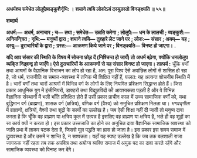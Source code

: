 **अधर्मश्च समेधेत लोलुपैव्र्यङ्कुशैर्नृभि: ।** **शयाने त्वयि लोकोऽयं दस्युग्रस्तो विनङ्क्ष्यति ॥ ५५॥** 

**शब्दार्थ** 

**अधर्म:—** **अधर्म, अनाचार** **; च—** **तथा** **; समेधेत—** **उन्नति करेगा** **; लोलुपै:—** **धन के लालची** **; व्यङ्कुशै:—** **अनियनि्त्रत** **;** **नृभि:—** **मनुष्यों द्वारा** **; शयाने त्वयि—** **तुश्हारे लेट जाने पर** **; लोक:—** **संसार** **; अयम्—** **यह** **; दस्यु—** **दुराचारियों के द्वारा** **;** **ग्रस्त:—** **आक्रमण किये जाने पर** **; विनङ्क्ष्यति—** **विनष्ट हो जाएगा।** **.** 

**यदि आप संसार की स्थिति के विषय में सोचना छोड़ दें (निश्चिन्त हो जायँ) तो** **अधर्म बढ़ेगा, क्योंकि धनलोलुप व्यकि्त निद्र्वन्द्व हो जाएँगे। ऐसे दुराचारियों के आक्रमणों** **से यह संसार विनष्ट हो जाएगा।** **तात्पर्य :** चूँकि वर्णों तथा आश्रमों के वैज्ञानिक विभाजन का लोप हो रहा है, अत: पूरा विश्व ऐसे अवांछित लोगों से शासित हो रहा है, जो धर्म, राजनीति या समाज-व्यवस्था में तनिक भी शिक्षित नहीं हैं, फलत: यह अत्यन्त शोचनीय स्थिति में है। चारों वर्णों तथा चारों आश्रमों में विभिन्न वर्ग के लोगों के लिए नियमित प्रशिक्षण सिद्धान्त होते हैं। जिस प्रकार आधुनिक युग में इंजीनियरों, डाक्टरों तथा विद्युतविदों की आवश्यकता पड़ती है और वे विभिन्न वैज्ञानिक संस्थानों में भली भाँति प्रशिक्षित होते हैं उसी प्रकार प्राचीन काल में उच्च सामाजिक वर्णों को, यथा बुद्धिमान वर्ग (ब्राह्मण), शासक वर्ग (क्षत्रिय), वणिक वर्ग (वैश्य) को समुचित प्रशिक्षण मिलता था। *भगवद्गीता* में ब्राह्मणों, क्षत्रियों, वैश्यों तथा शूद्रों के कार्यों का उल्लेख है। जब ऐसी शिक्षा नहीं दी जाती तो मनुष्य दावा करता है कि चूँकि वह ब्राह्मण या क्षत्रिय कुल में उत्पन्न है इसलिए वह ब्राह्मण या क्षत्रिय है, भले ही वह शूद्रों का सा कार्य क्यों न करता हो। इस प्रकार उच्चजाति का होने का अनुचित दावा वैज्ञानिक सामाजिक व्यवस्था को जाति प्रथा में लाकर पटक देता है, जिससे मूल पद्धति का ह्रास हो जाता है। इस प्रकार इस समय समाज में दुव्र्यवस्था है और उसमें न शान्ति है, न सश्पन्नता। यहाँ यह स्पष्ट उल्लेख है कि जब तक बलशाली राजा जागरूक नहीं रहता तब तक अपवित्र तथा अयोग्य व्यक्ति समाज में अमुक पद का दावा करते रहेंगे और सामाजिक व्यवस्था को विनष्ट कर देंगे।  